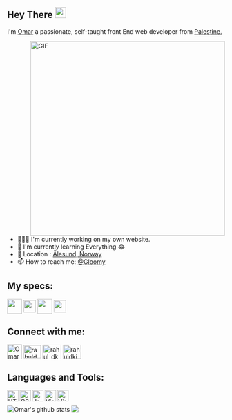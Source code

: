 ## Hey There <img src="https://media.giphy.com/media/hvRJCLFzcasrR4ia7z/giphy.gif" width="25px">
I'm [Omar]() a passionate, self-taught front End web developer from [Palestine.](https://goo.gl/maps/gV2fT1teCQorM6gx9)


<img align="right" alt="GIF" src="https://imagehost7.online-image-editor.com/oie_upload/images/24144627Zb7N7XQQTd/2416461480uhz9JX.gif" width="450" height="450" />

- 👨🏽‍💻 I'm currently working on my own website.
- 🌱 I'm currently learning Everything 😂
- 📌 Location : [Ålesund, Norway](https://goo.gl/maps/jja9rokThXgucP167)
- 📫 How to reach me: [@Gloomy]()


## My specs:
<a href="https://www.amazon.com/ASUS-ROG-B550-F-Motherboard-Addressable/dp/B088VSTS9H/ref=sr_1_1?dchild=1&keywords=ASUS+ROG+Strix+B550-F+GAMING&qid=1621865802&sr=8-1" target="blank"><img align="center" src="https://cdn0.iconfinder.com/data/icons/computer-hardware-572/60/motherboard__circuit__computer__hardware-256.png" height="34" width="34" /></a>
<a href="https://www.amazon.com/AMD-Ryzen-3900X-24-Thread-Processor/dp/B07SXMZLP9" target="blank"><img align="center" src="https://cdn4.iconfinder.com/data/icons/feather/24/cpu-256.png" height="28" width="28" /></a>
<a href="https://www.amazon.com/ASUS-Overclocked-Dual-Fan-DisplayPort-DUAL-RTX2060-O6G-EVO/dp/B07R18TH1X/ref=sr_1_1?dchild=1&keywords=ASUS+GeForce+RTX+2060+DUAL+EVO+Advanced&qid=1621865455&sr=8-1" target="blank"><img align="center" src="https://cdn4.iconfinder.com/data/icons/computer-hardware-56/70/GPU__graphiccard__hardware__technology__computer-256.png" height="34" width="34" /></a>
<a href="https://www.amazon.com/HyperX-3200MHz-Desktop-HX432C16FB3AK2-16/dp/B07WF9M2PK/ref=sr_1_4?dchild=1&keywords=HyperX+Fury+RGB+DDR4+3200MHz+16GB&qid=1621865559&sr=8-4" target="blank"><img align="center" src="https://cdn0.iconfinder.com/data/icons/robotics-engineering-5/66/70-256.png" height="28" width="28" /></a>


## Connect with me:
<a href="https://www.facebook.com/people/Omar-Awad/100055771436254" target="blank"><img align="center" src="https://cdn4.iconfinder.com/data/icons/social-media-free-13/32/Facebook_social_media_logo-256.png" alt="Omar" height="34" width="34" /></a>
<a href="https://www.linkedin.com/in/omar-awad-382717210/" target="blank"><img align="center" src="https://cdn.jsdelivr.net/npm/simple-icons@3.0.1/icons/linkedin.svg" alt="rahuldkjain" height="30" width="40" /></a>
<a href="https://www.instagram.com/gloomygly/" target="blank"><img align="center" src="https://cdn.jsdelivr.net/npm/simple-icons@3.0.1/icons/instagram.svg" alt="rahul_dk_jain" height="33" width="43" /></a>
<a href="https://twitter.com/GloomyGly" target="blank"><img align="center" src="https://cdn.jsdelivr.net/npm/simple-icons@3.0.1/icons/twitter.svg" alt="rahuldkjain" height="32" width="42" /></a>


## Languages and Tools:
<a href="https://www.w3schools.com/html/default.asp" target="_blank"> <img align="left" alt="HTML5" width="26px" src="https://cdn4.iconfinder.com/data/icons/social-media-logos-6/512/96-html5-512.png"/> </a>
<a href="https://www.w3schools.com/css/default.asp" target="_blank"> <img align="left" alt="CSS3" width="26px" src="https://cdn4.iconfinder.com/data/icons/social-media-logos-6/512/121-css3-512.png"/> </a>
<a href="https://www.w3schools.com/js/default.asp" target="_blank"> <img align="left" alt="JavaScript" width="26px" src="https://cdn.iconscout.com/icon/free/png-512/javascript-2752148-2284965.png"/> </a>
<a href="https://www.w3schools.com/python/default.asp" target="_blank"> <img align="left" alt="Visual Studio Code" width="26px" src="https://cdn4.iconfinder.com/data/icons/logos-and-brands/512/267_Python_logo-256.png"/> </a>
<a href="https://code.visualstudio.com/download" target="_blank"> <img align="left" alt="Visual Studio Code" width="26px" src="https://upload.wikimedia.org/wikipedia/commons/thumb/9/9a/Visual_Studio_Code_1.35_icon.svg/1024px-Visual_Studio_Code_1.35_icon.svg.png"/> </a>
ㅤ
ㅤ
ㅤ
ㅤ
ㅤ
ㅤ
ㅤ
ㅤ
ㅤ
ㅤ
ㅤ
ㅤ
ㅤ
ㅤ
ㅤ
ㅤ
ㅤ
ㅤ

<img align="center" src="https://github-readme-stats-gloomyg.vercel.app/api?username=gloomyg&show_icons=true&include_all_commits=true&theme=material-palenight" alt="Omar's github stats" />
<img align="center" src="https://github-readme-stats-gloomyg.vercel.app/api/top-langs/?username=gloomyg&layout=compact&theme=material-palenight" />

